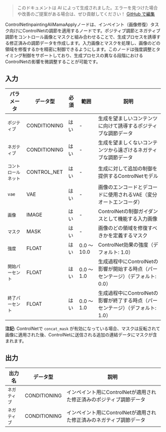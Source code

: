 > このドキュメントは AI によって生成されました。エラーを見つけた場合や改善のご提案がある場合は、ぜひ貢献してください！ [GitHub で編集](https://github.com/Comfy-Org/embedded-docs/blob/main/comfyui_embedded_docs/docs/ControlNetInpaintingAliMamaApply/ja.md)

ControlNetInpaintingAliMamaApplyノードは、インペイント（画像修復）タスク向けにControlNetの調節を適用するノードです。ポジティブ調節とネガティブ調節をコントロール画像とマスクと組み合わせることで、生成プロセスを誘導する修正済みの調節データを作成します。入力画像とマスクを処理し、画像のどの領域を修復するかを精密に制御できるようにします。このノードは強度調整とタイミング制御をサポートしており、生成プロセスの異なる段階におけるControlNetの影響を微調整することが可能です。

## 入力

| パラメータ | データ型 | 必須 | 範囲 | 説明 |
|-----------|-----------|----------|-------|-------------|
| `ポジティブ` | CONDITIONING | はい | - | 生成を望ましいコンテンツに向けて誘導するポジティブな調節データ |
| `ネガティブ` | CONDITIONING | はい | - | 生成を望ましくないコンテンツから遠ざけるネガティブな調節データ |
| `コントロールネット` | CONTROL_NET | はい | - | 生成に対して追加の制御を提供するControlNetモデル |
| `vae` | VAE | はい | - | 画像のエンコードとデコードに使用されるVAE（変分オートエンコーダ） |
| `画像` | IMAGE | はい | - | ControlNetの制御ガイダンスとして機能する入力画像 |
| `マスク` | MASK | はい | - | 画像のどの領域を修復すべきかを定義するマスク |
| `強度` | FLOAT | はい | 0.0 ～ 10.0 | ControlNet効果の強度（デフォルト: 1.0） |
| `開始パーセント` | FLOAT | はい | 0.0 ～ 1.0 | 生成過程中にControlNetの影響が開始する時点（パーセンテージ）（デフォルト: 0.0） |
| `終了パーセント` | FLOAT | はい | 0.0 ～ 1.0 | 生成過程中にControlNetの影響が終了する時点（パーセンテージ）（デフォルト: 1.0） |

**注記:** ControlNetで `concat_mask` が有効になっている場合、マスクは反転されて画像に適用された後、ControlNetに送信される追加の連結データにマスクが含まれます。

## 出力

| 出力名 | データ型 | 説明 |
|-------------|-----------|-------------|
| `ネガティブ` | CONDITIONING | インペイント用にControlNetが適用された修正済みのポジティブ調節データ |
| `ネガティブ` | CONDITIONING | インペイント用にControlNetが適用された修正済みのネガティブ調節データ |
